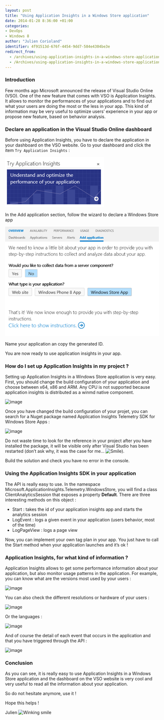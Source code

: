 ```yaml
---
layout: post
title: "Using Application Insights in a Windows Store application"
date: 2014-01-28 8:36:00 +01:00
categories:
- DevOps
- Windows 8
author: "Julien Corioland"
identifier: 4f91513d-676f-4454-9dd7-584e4304be3e
redirect_from:
  - /archives/using-application-insights-in-a-windows-store-application
  - /Archives/using-application-insights-in-a-windows-store-application
---
```


### Introduction

Few months ago Microsoft announced the release of Visual Studio Online (VSO). One of the new feature that comes with VSO is Application Insights. It allows to monitor the performances of your applications and to find out what your users are doing the most or the less in your app. This kind of information may be very useful to optimize users’ experience in your app or propose new feature, based on behavior analysis.

### Declare an application in the Visual Studio Online dashboard

Before using Application Insights, you have to declare the application in your dashboard on the VSO website. Go to your dashboard and click the item `Try Application Insights` :

![image](/images/using-application-insights-in-a-windows-store-application/image_1138CA43.png)

In the Add application section, follow the wizard to declare a Windows Store app

![image](/images/using-application-insights-in-a-windows-store-application/image_37310B4A.png)

Name your application an copy the generated ID.

You are now ready to use application insights in your app.

###

### How do I set up Application Insights in my project ?

Setting up Application Insights in a Windows Store application is very easy. First, you should change the build configuration of your application and choose between x64, x86 and ARM. Any CPU is not supported because application insights is distributed as a winmd native component.

<img alt="image" src="https://infiniteblogs.blob.core.windows.net/medias/2/image_thumb_22FB2F58.png" width="533" height="337">

Once you have changed the build configuration of your projet, you can search for a Nuget package named Application Insights Telemetry SDK for Windows Store Apps :

<img alt="image" src="https://infiniteblogs.blob.core.windows.net/medias/2/image_thumb_3061425E.png">

Do not waste time to look for the reference in your project after you have installed the package, it will be visible only after Visual Studio has been restarted (don’t ask why, it was the case for me… <img class="wlEmoticon wlEmoticon-smile" style="border-top-style: none; border-bottom-style: none; border-right-style: none; border-left-style: none" alt="Smile" src="https://juliencorioland.blob.core.windows.net/medias/wlEmoticon-smile_7B07D052.png">).

Build the solution and check you have no error in the console.

###

### Using the Application Insights SDK in your application

The API is really easy to use. In the namespace Microsoft.ApplicationInsights.Telemetry.WindowsStore, you will find a class ClientAnalyticsSession that exposes a property **Default**. There are three interesting methods on this object :

- Start : takes the id of your application insights app and starts the analytics session
- LogEvent : logs a given event in your application (users behavior, most of the time)
- LogPageView : logs a page view

Now, you can implement your own tag plan in your app. You just have to call the Start method when your application launches and it’s ok !

### Application Insights, for what kind of information ?

Application Insights allows to get some performance information about your application, but also monitor usage patterns in the application. For example, you can know what are the versions most used by your users :

<img alt="image" src="https://infiniteblogs.blob.core.windows.net/medias/2/image_thumb_7986EE17.png" width="562" height="279">

You can also check the different resolutions or hardware of your users :

<img alt="image" src="https://infiniteblogs.blob.core.windows.net/medias/2/image_thumb_6DF130D8.png" width="564" height="350">

Or the languages :

<img alt="image" src="https://infiniteblogs.blob.core.windows.net/medias/2/image_thumb_346E20E1.png" width="564" height="443">

And of course the detail of each event that occurs in the application and that you have triggered through the API :

<img alt="image" src="https://infiniteblogs.blob.core.windows.net/medias/2/image_thumb_56C5B65A.png" width="566" height="180">

### Conclusion

As you can see, it is really easy to use Application Insights in a Windows Store application and the dashboard on the VSO website is very cool and very useful to read all the information about your application.

So do not hesitate anymore, use it !

Hope this helps !

Julien <img class="wlEmoticon wlEmoticon-winkingsmile" style="border-top-style: none; border-bottom-style: none; border-right-style: none; border-left-style: none" alt="Winking smile" src="https://juliencorioland.blob.core.windows.net/medias/wlEmoticon-winkingsmile_68BF0990.png">

